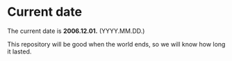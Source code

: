 # Current date

The current date is **2006.12.01.** (YYYY.MM.DD.)

This repository will be good when the world ends, so we will know how long it lasted.